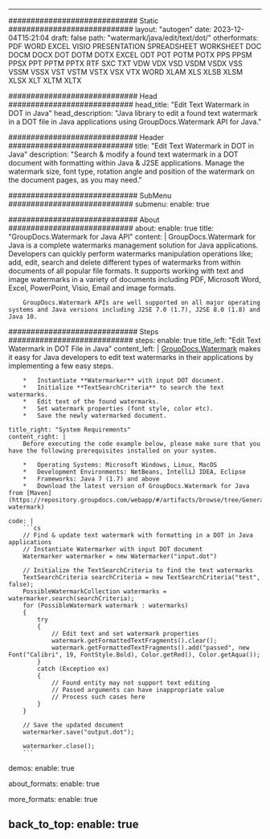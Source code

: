 
---
############################# Static ############################
layout: "autogen"
date: 2023-12-04T15:21:04
draft: false
path: "watermark/java/edit/text/dot/"
otherformats: PDF WORD EXCEL VISIO PRESENTATION SPREADSHEET WORKSHEET DOC DOCM DOCX DOT DOTM DOTX EXCEL ODT POT POTM POTX PPS PPSM PPSX PPT PPTM PPTX RTF SXC TXT VDW VDX VSD VSDM VSDX VSS VSSM VSSX VST VSTM VSTX VSX VTX WORD XLAM XLS XLSB XLSM XLSX XLT XLTM XLTX

############################# Head ############################
head_title: "Edit Text Watermark in DOT in Java"
head_description: "Java library to edit a found text watermark in a DOT file in Java applications using GroupDocs.Watermark API for Java."

############################# Header ############################
title: "Edit Text Watermark in DOT in Java"
description: "Search & modify a found text watermark in a DOT document with formatting within Java & J2SE applications. Manage the watermark size, font type, rotation angle and position of the watermark on the document pages, as you may need."

############################# SubMenu ############################
submenu:
    enable: true

############################# About ############################
about:
    enable: true
    title: "GroupDocs.Watermark for Java API"
    content: |
        GroupDocs.Watermark for Java is a complete watermarks management solution for Java applications. Developers can quickly perform watermarks manipulation operations like; add, edit, search and delete different types of watermarks from within documents of all popular file formats. It supports working with text and image watermarks in a variety of documents including PDF, Microsoft Word, Excel, PowerPoint, Visio, Email and image formats.
        
        GroupDocs.Watermark APIs are well supported on all major operating systems and Java versions including J2SE 7.0 (1.7), J2SE 8.0 (1.8) and Java 10.

############################# Steps ############################
steps:
    enable: true
    title_left: "Edit Text Watermark in DOT File in Java"
    content_left: |
        [GroupDocs.Watermark](https://products.groupdocs.com/watermark/java/) makes it easy for Java developers to edit text watermarks in their applications by implementing a few easy steps.

        *   Instantiate **Watermarker** with input DOT document.
        *   Initialize **TextSearchCriteria** to search the text watermarks.
        *   Edit text of the found watermarks.
        *   Set watermark properties (font style, color etc).
        *   Save the newly watermarked document.
        
    title_right: "System Requirements"
    content_right: |
        Before executing the code example below, please make sure that you have the following prerequisites installed on your system.

        *   Operating Systems: Microsoft Windows, Linux, MacOS
        *   Development Environments: NetBeans, IntelliJ IDEA, Eclipse
        *   Frameworks: Java 7 (1.7) and above
        *   Download the latest version of GroupDocs.Watermark for Java from [Maven](https://repository.groupdocs.com/webapp/#/artifacts/browse/tree/General/repo/com/groupdocs/groupdocs-watermark)
        
    code: |
        ```cs
        // Find & update text watermark with formatting in a DOT in Java applications
        // Instantiate Watermarker with input DOT document
        Watermarker watermarker = new Watermarker("input.dot")
        
        // Initialize the TextSearchCriteria to find the text watermarks
        TextSearchCriteria searchCriteria = new TextSearchCriteria("test", false);
        PossibleWatermarkCollection watermarks = watermarker.search(searchCriteria);
        for (PossibleWatermark watermark : watermarks)
        {
            try
            {
                // Edit text and set watermark properties
                watermark.getFormattedTextFragments().clear();
                watermark.getFormattedTextFragments().add("passed", new Font("Calibri", 19, FontStyle.Bold), Color.getRed(), Color.getAqua());
            }
            catch (Exception ex)
            {
                // Found entity may not support text editing
                // Passed arguments can have inappropriate value
                // Process such cases here
            }
        }
            
        // Save the updated document
        watermarker.save("output.dot");

        watermarker.close();
        ```        

demos:
    enable: true
        

about_formats:
    enable: true


more_formats:
    enable: true


back_to_top:
    enable: true
---
